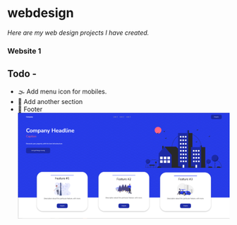 # webdesign 

*Here are my web design projects I have created.*

### Website 1

## Todo -
* 🌫 Add menu icon for mobiles.
* 📘 Add another section
* 🦶 Footer
![Website 1 Preview](/assets/img/Preview.png)
